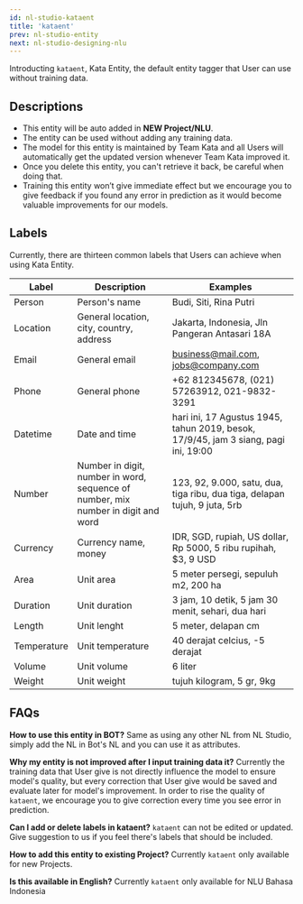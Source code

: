 ```yaml
---
id: nl-studio-kataent
title: 'kataent'
prev: nl-studio-entity
next: nl-studio-designing-nlu
---
```


Introducting `kataent`, Kata Entity, the default entity tagger that User can use without training data.

## Descriptions

- This entity will be auto added in **NEW Project/NLU**.
- The entity can be used without adding any training data.
- The model for this entity is maintained by Team Kata and all Users will automatically get the updated version whenever Team Kata improved it.
- Once you delete this entity, you can't retrieve it back, be careful when doing that.
- Training this entity won’t give immediate effect but we encourage you to give feedback if you found any error in prediction as it would become valuable improvements for our models.

## Labels

Currently, there are thirteen common labels that Users can achieve when using Kata Entity.

| **Label**   | **Description**                                                                   | **Examples**                                                                        |
| ----------- | --------------------------------------------------------------------------------- | ----------------------------------------------------------------------------------- |
| Person      | Person's name                                                                     | Budi, Siti, Rina Putri                                                              |
| Location    | General location, city, country, address                                          | Jakarta, Indonesia, Jln Pangeran Antasari 18A                                       |
| Email       | General email                                                                     | business@mail.com, jobs@company.com                                                 |
| Phone       | General phone                                                                     | +62 812345678, (021) 57263912, 021-9832-3291                                        |
| Datetime    | Date and time                                                                     | hari ini, 17 Agustus 1945, tahun 2019, besok, 17/9/45, jam 3 siang, pagi ini, 19:00 |
| Number      | Number in digit, number in word, sequence of number, mix number in digit and word | 123, 92, 9.000, satu, dua, tiga ribu, dua tiga, delapan tujuh, 9 juta, 5rb          |
| Currency    | Currency name, money                                                              | IDR, SGD, rupiah, US dollar, Rp 5000, 5 ribu rupihah, $3, 9 USD                     |
| Area        | Unit area                                                                         | 5 meter persegi, sepuluh m2, 200 ha                                                 |
| Duration    | Unit duration                                                                     | 3 jam, 10 detik, 5 jam 30 menit, sehari, dua hari                                   |
| Length      | Unit lenght                                                                       | 5 meter, delapan cm                                                                 |
| Temperature | Unit temperature                                                                  | 40 derajat celcius, -5 derajat                                                      |
| Volume      | Unit volume                                                                       | 6 liter                                                                             |
| Weight      | Unit weight                                                                       | tujuh kilogram, 5 gr, 9kg                                                           |

## FAQs

**How to use this entity in BOT?**
Same as using any other NL from NL Studio, simply add the NL in Bot's NL and you can use it as attributes.

**Why my entity is not improved after I input training data it?**
Currently the training data that User give is not directly influence the model to ensure model's quality, but every correction that User give would be saved and evaluate later for model's improvement. In order to rise the quality of `kataent`, we encourage you to give correction every time you see error in prediction.

**Can I add or delete labels in kataent?**
`kataent` can not be edited or updated. Give suggestion to us if you feel there's labels that should be included.

**How to add this entity to existing Project?**
Currently `kataent` only available for new Projects.

**Is this available in English?**
Currently `kataent` only available for NLU Bahasa Indonesia
